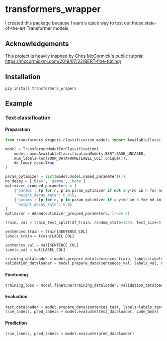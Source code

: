 # transformers_wrapper

I created this package because I want a quick way to test out those state-of-the-art Transformer models.

## Acknowledgements

This project is heavily inspired by Chris McCormick's public tutorial: https://mccormickml.com/2019/07/22/BERT-fine-tuning/

## Installation

`pip install transformers_wrapers`

## Example

### Text classification

#### Preparation

```python
from transformers_wrapers.classification_models import AvailableClassificationModels, TransformerModelForClassification

model = TransformerModelForClassification(
    model_name=AvailableClassificationModels.BERT_BASE_UNCASED,
    num_labels=len(YOUR_DATAFRAME[LABEL_COL].unique()),
    do_lower_case=True
)

param_optimizer = list(model.model.named_parameters())
no_decay = ['bias', 'gamma', 'beta']
optimizer_grouped_parameters = [
    {'params': [p for n, p in param_optimizer if not any(nd in n for nd in no_decay)],
     'weight_decay_rate': 0.01},
    {'params': [p for n, p in param_optimizer if any(nd in n for nd in no_decay)],
     'weight_decay_rate': 0.0}
]
optimizer = AdamW(optimizer_grouped_parameters, lr=2e-5)

train, val = train_test_split(df_train, random_state=1234, test_size=0.2)

sentences_train = train[SENTENCE_COL]
labels_train = train[LABEL_COL]

sentences_val = val[SENTENCE_COL]
labels_val = val[LABEL_COL]

training_dataloader = model.prepare_data(sentences_train, labels=labels_train, max_len=128, batch_size=32)
validation_dataloader = model.prepare_data(sentences_val, labels_val, max_len=128, batch_size=32)
```

#### Finetuning

```python
training_loss = model.finetune(training_dataloader, validation_dataloader, optimizer, epochs=6)
```

#### Evaluation

```python
test_dataloader = model.prepare_data(sentences_test, labels=labels_test, max_len=128, batch_size=32)
true_labels, pred_labels = model.evaluate(test_dataloader, code_book)
```

#### Prediction

```python
true_labels, pred_labels = model.evaluate(pred_dataloader)
```
